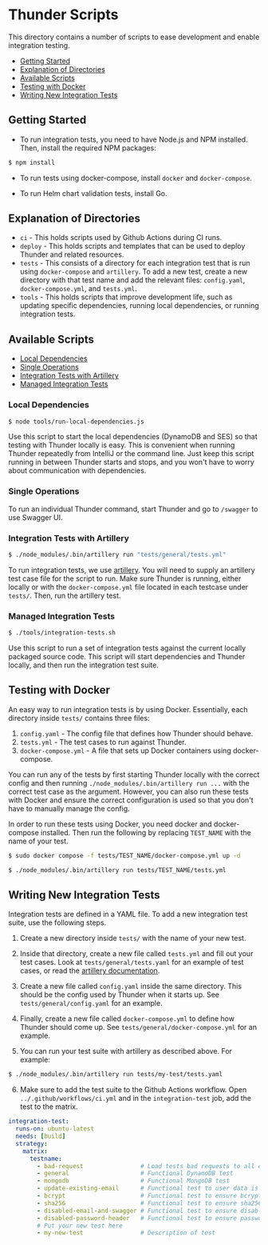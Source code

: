 # Thunder Scripts

This directory contains a number of scripts to ease development and enable integration testing.

- [Getting Started](#getting-started)
- [Explanation of Directories](#explanation-of-directories)
- [Available Scripts](#available-scripts)
- [Testing with Docker](#testing-with-docker)
- [Writing New Integration Tests](#writing-new-integration-tests)

## Getting Started

- To run integration tests, you need to have Node.js and NPM installed. Then, install the required NPM packages:

```bash
$ npm install
```

- To run tests using docker-compose, install `docker` and `docker-compose`.


- To run Helm chart validation tests, install Go.

## Explanation of Directories

* `ci` - This holds scripts used by Github Actions during CI runs.
* `deploy` - This holds scripts and templates that can be used to deploy Thunder and related resources.
* `tests` - This consists of a directory for each integration test that is run using `docker-compose`
  and `artillery`. To add a new test, create a new directory with that test name and add the relevant files:
  `config.yaml`, `docker-compose.yml`, and `tests.yml`.
* `tools` - This holds scripts that improve development life, such as updating specific dependencies,
  running local dependencies, or running integration tests.

## Available Scripts

- [Local Dependencies](#local-dependencies)
- [Single Operations](#single-operations)
- [Integration Tests with Artillery](#integration-tests-with-artillery)
- [Managed Integration Tests](#managed-integration-tests)

### Local Dependencies

```bash
$ node tools/run-local-dependencies.js
```

Use this script to start the local dependencies (DynamoDB and SES)
so that testing with Thunder locally is easy.
This is convenient when running Thunder repeatedly from IntelliJ or the command line.
Just keep this script running in between Thunder starts and stops,
and you won't have to worry about communication with dependencies.

### Single Operations

To run an individual Thunder command, start Thunder and go to `/swagger` to use Swagger UI.

### Integration Tests with Artillery

```bash
$ ./node_modules/.bin/artillery run "tests/general/tests.yml"
```

To run integration tests, we use [artillery](https://artillery.io).
You will need to supply an artillery test case file for the script to run.
Make sure Thunder is running, either locally or with the `docker-compose.yml` file
located in each testcase under `tests/`. Then, run the artillery test.

### Managed Integration Tests

```bash
$ ./tools/integration-tests.sh
```

Use this script to run a set of integration tests against the current locally packaged source code.
This script will start dependencies and Thunder locally, and then run the integration test suite.

## Testing with Docker

An easy way to run integration tests is by using Docker. Essentially, each directory
inside `tests/` contains three files:

1. `config.yaml` - The config file that defines how Thunder should behave.
2. `tests.yml` - The test cases to run against Thunder.
3. `docker-compose.yml` - A file that sets up Docker containers using docker-compose.

You can run any of the tests by first starting Thunder locally with the correct config and then running
`./node_modules/.bin/artillery run ...` with the correct test case as the argument. However, you can also run these
tests with Docker and ensure the correct configuration is used so that you don't have to manually manage the config.

In order to run these tests using Docker, you need docker and docker-compose installed.
Then run the following by replacing `TEST_NAME` with the name of your test.

```bash
$ sudo docker compose -f tests/TEST_NAME/docker-compose.yml up -d

$ ./node_modules/.bin/artillery run tests/TEST_NAME/tests.yml
```

## Writing New Integration Tests

Integration tests are defined in a YAML file. To add a new integration test suite, use the following steps.

1. Create a new directory inside `tests/` with the name of your new test.

2. Inside that directory, create a new file called `tests.yml` and fill out your test cases.
   Look at `tests/general/tests.yaml` for an example of test cases, or read the
   [artillery documentation](https://artillery.io/docs/guides/overview/welcome.html).

3. Create a new file called `config.yaml` inside the same directory. This should be the config used
   by Thunder when it starts up. See `tests/general/config.yaml` for an example.

4. Finally, create a new file called `docker-compose.yml` to define how Thunder should come up. See
   `tests/general/docker-compose.yml` for an example.

5. You can run your test suite with artillery as described above. For example:

```bash
$ ./node_modules/.bin/artillery run tests/my-test/tests.yaml
```

6. Make sure to add the test suite to the Github Actions workflow.
   Open `../.github/workflows/ci.yml` and in the `integration-test` job, add the test to the matrix.

```yaml
integration-test:
  runs-on: ubuntu-latest
  needs: [build]
  strategy:
    matrix:
      testname:
        - bad-request                # Load tests bad requests to all endpoints
        - general                    # Functional DynamoDB test
        - mongodb                    # Functional MongoDB test
        - update-existing-email      # Functional test to user data is not deleted on email update
        - bcrypt                     # Functional test to ensure bcrypt server-side hash works
        - sha256                     # Functional test to ensure sha256 server-side hash works
        - disabled-email-and-swagger # Functional test to ensure disabling endpoints returns 404
        - disabled-password-header   # Functional test to ensure passwords are not required on disable
        # Put your new test here
        - my-new-test                # Description of test
```
